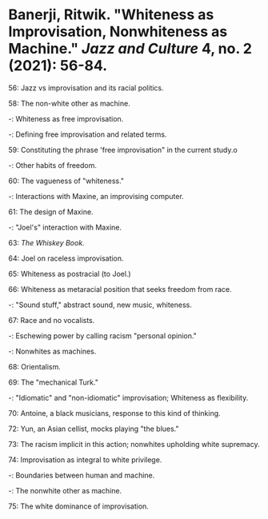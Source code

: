 # Banerji, Ritwik. "Whiteness as Improvisation, Nonwhiteness as Machine." *Jazz and Culture* 4, no. 2 (2021): 56-84.  

56: Jazz vs improvisation and its racial politics.  

58: The non-white other as machine.  

-: Whiteness as free improvisation.  

-: Defining free improvisation and related terms.  

59: Constituting the phrase 'free improvisation" in the current study.o


-: Other habits of freedom.  

60: The vagueness of "whiteness."  

-: Interactions with Maxine, an improvising computer.  

61: The design of Maxine.

-: "Joel's" interaction with Maxine.  

63: *The Whiskey Book.*  

64: Joel on raceless improvisation.  

65: Whiteness as postracial (to Joel.)

66: Whiteness as metaracial position that seeks freedom from race.  

-: "Sound stuff," abstract sound, new music, whiteness.  

67: Race and no vocalists.  

-: Eschewing power by calling racism "personal opinion."  

-: Nonwhites as machines.  

68: Orientalism. 

69: The "mechanical Turk."  

-: "Idiomatic" and "non-idiomatic" improvisation; Whiteness as flexibility.  

70: Antoine, a black musicians, response to this kind of thinking.  

72: Yun, an Asian cellist, mocks playing "the blues."  

73: The racism implicit in this action; nonwhites upholding white supremacy.   


74: Improvisation as integral to white privilege.  

-: Boundaries between human and machine.  

-: The nonwhite other as machine.  

75: The white dominance of improvisation.  

